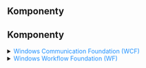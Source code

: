 ﻿## Komponenty

## Komponenty

<details>
<summary><span style="color:#1E90FF;">Windows Communication Foundation (WCF)</span></summary>

**Slouží pro výměnu dat mezi různými aplikacemi nebo službami:**

- Umožňuje vytvářet komunikační kanály mezi aplikacemi, které mohou běžet na různých platformách nebo být napsané v různých jazycích.
- Podporuje různé komunikační protokoly, jako jsou HTTP, TCP, Named Pipes nebo MSMQ.

**Vhodné použití:**
- Pro vytváření webových služeb nebo microservices.
- Pro scénáře, kde je potřeba podpora více protokolů a standardů (např. SOAP, REST, JSON).

</details>

<details>
<summary><span style="color:#1E90FF;">Windows Workflow Foundation (WF)</span></summary>

**Slouží pro automatizaci složitých procesů a pracovních postupů (workflows).**

- Umožňuje vizuální návrh procesů pomocí diagramů (workflow) a jejich snadnou úpravu.
- Vhodné pro procesy zahrnující více kroků a podmínek (např. schvalování faktur, řízení procesů).

**Vhodné použití:**
- Automatizace opakujících se nebo komplexních procesů.
- Správa pracovních postupů, kde je potřeba flexibilní modelování a snadná změna logiky.

</details>
